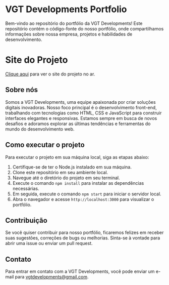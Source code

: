 # VGT Developments Portfolio

Bem-vindo ao repositório do portfólio da VGT Developments! Este repositório contém o código-fonte do nosso portfólio, onde compartilhamos informações sobre nossa empresa, projetos e habilidades de desenvolvimento.

# Site do Projeto

[Clique aqui](https://vgt-developments.vercel.app/) para ver o site do projeto no ar.

## Sobre nós

Somos a VGT Developments, uma equipe apaixonada por criar soluções digitais inovadoras. Nosso foco principal é o desenvolvimento front-end, trabalhando com tecnologias como HTML, CSS e JavaScript para construir interfaces elegantes e responsivas. Estamos sempre em busca de novos desafios e adoramos explorar as últimas tendências e ferramentas do mundo do desenvolvimento web.

## Como executar o projeto

Para executar o projeto em sua máquina local, siga as etapas abaixo:

1. Certifique-se de ter o Node.js instalado em sua máquina.
2. Clone este repositório em seu ambiente local.
3. Navegue até o diretório do projeto em seu terminal.
4. Execute o comando `npm install` para instalar as dependências necessárias.
5. Em seguida, execute o comando `npm start` para iniciar o servidor local.
6. Abra o navegador e acesse `http://localhost:3000` para visualizar o portfólio.

## Contribuição

Se você quiser contribuir para nosso portfólio, ficaremos felizes em receber suas sugestões, correções de bugs ou melhorias. Sinta-se à vontade para abrir uma issue ou enviar um pull request.

## Contato

Para entrar em contato com a VGT Developments, você pode enviar um e-mail para vgtdevelopments@gmail.com.

